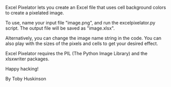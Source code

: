 Excel Pixelator lets you create an Excel file that uses cell background colors to create a pixelated image.

To use, name your input file "image.png", and run the excelpixelator.py script.
The output file will be saved as "image.xlsx".

Alternatively, you can change the image name string in the code.
You can also play with the sizes of the pixels and cells to get your desired effect.

Excel Pixelator requires the PIL (The Python Image Library) and the xlsxwriter packages.

Happy hacking!

By Toby Huskinson